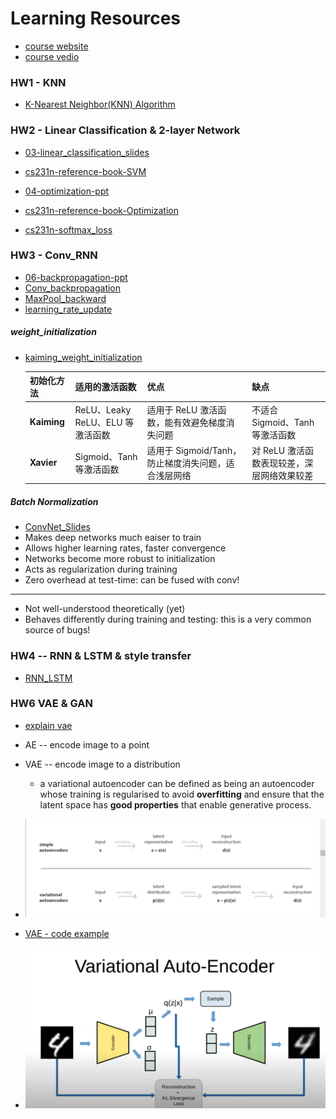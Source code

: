 # Learning Resources

- [course website](https://web.eecs.umich.edu/~justincj/teaching/eecs498/FA2020/)
- [course vedio](https://www.youtube.com/watch?v=dJYGatp4SvA&list=PL5-TkQAfAZFbzxjBHtzdVCWE0Zbhomg7r&index=1)

### HW1 - KNN

- [K-Nearest Neighbor(KNN) Algorithm](https://www.geeksforgeeks.org/k-nearest-neighbours/)

### HW2 - Linear Classification & 2-layer Network

- [03-linear_classification_slides](./Slides/03-Linear_Classification.pdf)

- [cs231n-reference-book-SVM](https://sharad-s.gitbooks.io/cs231n/content/lecture_3_-_loss_functions_and_optimization/multiclass_svm_loss_deep_dive.html)

- [04-optimization-ppt](./Slides/04-optimization.pdf)

- [cs231n-reference-book-Optimization](https://sharad-s.gitbooks.io/cs231n/content/lecture_3_-_loss_functions_and_optimization/optimization_-_gradient_descent.html)

- [cs231n-softmax_loss](https://cs231n.github.io/linear-classify/#softmax-classifier)

### HW3 - Conv_RNN

- [06-backpropagation-ppt](./Slides/06-backpropagation.pdf)
- [Conv_backpropagation](https://pavisj.medium.com/convolutions-and-backpropagations-46026a8f5d2c)
- [MaxPool_backward](https://www.educative.io/answers/how-to-backpropagate-through-max-pooling-layers)
- [learning_rate_update](https://cs231n.github.io/neural-networks-3/#sgd)

##### weight_initialization

- [kaiming_weight_initialization](https://pouannes.github.io/blog/initialization/)

  | **初始化方法** | **适用的激活函数**               | **优点**                                            | **缺点**                                   |
  | -------------- | -------------------------------- | --------------------------------------------------- | ------------------------------------------ |
  | **Kaiming**    | ReLU、Leaky ReLU、ELU 等激活函数 | 适用于 ReLU 激活函数，能有效避免梯度消失问题        | 不适合 Sigmoid、Tanh 等激活函数            |
  | **Xavier**     | Sigmoid、Tanh 等激活函数         | 适用于 Sigmoid/Tanh，防止梯度消失问题，适合浅层网络 | 对 ReLU 激活函数表现较差，深层网络效果较差 |

##### Batch Normalization

- [ConvNet_Slides](./Slides/07-ConvNet.pdf)
- Makes deep networks much eaiser to train
- Allows higher learning rates, faster convergence
- Networks become more robust to initialization
- Acts as regularization during training
- Zero overhead at test-time: can be fused with conv!

---

- Not well-understood theoretically (yet)
- Behaves differently during training and testing: this is a very common source of bugs!

### HW4 -- RNN & LSTM & style transfer

- [RNN_LSTM]('./Slides/12-RNN_LSTM.pdf'')

### HW6 VAE & GAN

- [explain vae](https://medium.com/towards-data-science/understanding-variational-autoencoders-vaes-f70510919f73)
- AE -- encode image to a point
- VAE -- encode image to a distribution

  - a variational autoencoder can be defined as being an autoencoder whose training is regularised to avoid **overfitting** and ensure that the latent space has **good properties** that enable generative process.

- ![vae vs ae](./assets//vae_vs_ae.png)

- [VAE - code example](https://medium.com/@jimwang3589/variational-autoencoder-vae-7609893c80f4)
- ![vae](./assets/vae.png)
